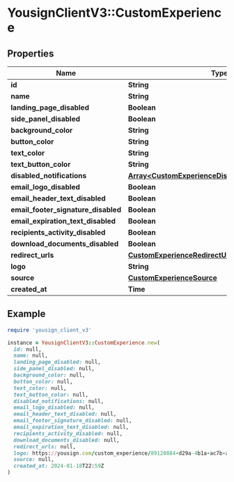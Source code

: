 # YousignClientV3::CustomExperience

## Properties

| Name | Type | Description | Notes |
| ---- | ---- | ----------- | ----- |
| **id** | **String** |  | [readonly] |
| **name** | **String** |  | [optional] |
| **landing_page_disabled** | **Boolean** |  |  |
| **side_panel_disabled** | **Boolean** |  |  |
| **background_color** | **String** |  |  |
| **button_color** | **String** |  |  |
| **text_color** | **String** |  |  |
| **text_button_color** | **String** |  |  |
| **disabled_notifications** | [**Array&lt;CustomExperienceDisabledNotificationsType&gt;**](CustomExperienceDisabledNotificationsType.md) |  |  |
| **email_logo_disabled** | **Boolean** |  |  |
| **email_header_text_disabled** | **Boolean** |  |  |
| **email_footer_signature_disabled** | **Boolean** |  |  |
| **email_expiration_text_disabled** | **Boolean** |  |  |
| **recipients_activity_disabled** | **Boolean** |  |  |
| **download_documents_disabled** | **Boolean** |  |  |
| **redirect_urls** | [**CustomExperienceRedirectUrls**](CustomExperienceRedirectUrls.md) |  |  |
| **logo** | **String** |  |  |
| **source** | [**CustomExperienceSource**](CustomExperienceSource.md) |  |  |
| **created_at** | **Time** |  |  |

## Example

```ruby
require 'yousign_client_v3'

instance = YousignClientV3::CustomExperience.new(
  id: null,
  name: null,
  landing_page_disabled: null,
  side_panel_disabled: null,
  background_color: null,
  button_color: null,
  text_color: null,
  text_button_color: null,
  disabled_notifications: null,
  email_logo_disabled: null,
  email_header_text_disabled: null,
  email_footer_signature_disabled: null,
  email_expiration_text_disabled: null,
  recipients_activity_disabled: null,
  download_documents_disabled: null,
  redirect_urls: null,
  logo: https://yousign.com/custom_experience/89120884-d29a-4b1a-ac7b-a9e73a872795/logo,
  source: null,
  created_at: 2024-01-18T22:59Z
)
```

